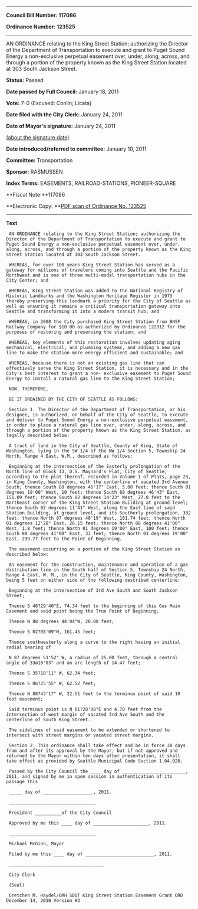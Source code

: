 

********

**Council Bill Number: 117086**
   
**Ordinance Number: 123525**
********

 AN ORDINANCE relating to the King Street Station; authorizing the Director of the Department of Transportation to execute and grant to Puget Sound Energy a non-exclusive perpetual easement over, under, along, across, and through a portion of the property known as the King Street Station located at 303 South Jackson Street.

**Status:** Passed
   
**Date passed by Full Council:** January 18, 2011
   
**Vote:** 7-0 (Excused: Conlin; Licata)
   
**Date filed with the City Clerk:** January 24, 2011
   
**Date of Mayor's signature:** January 24, 2011
   
[(about the signature date)](/~public/approvaldate.htm)
   
   
   
**Date introduced/referred to committee:** January 10, 2011
   
**Committee:** Transportation
   
**Sponsor:** RASMUSSEN
   
   
**Index Terms:** EASEMENTS, RAILROAD-STATIONS, PIONEER-SQUARE

**Fiscal Note:**117086

**Electronic Copy: **[PDF scan of Ordinance No. 123525](/~archives/Ordinances/Ord_123525.pdf)

********

**Text**
   
```
 AN ORDINANCE relating to the King Street Station; authorizing the Director of the Department of Transportation to execute and grant to Puget Sound Energy a non-exclusive perpetual easement over, under, along, across, and through a portion of the property known as the King Street Station located at 303 South Jackson Street.

 WHEREAS, for over 100 years King Street Station has served as a gateway for millions of travelers coming into Seattle and the Pacific Northwest and is one of three multi-modal transportation hubs in the City Center; and

 WHEREAS, King Street Station was added to the National Registry of Historic Landmarks and the Washington Heritage Register in 1973 thereby preserving this landmark a priority for the City of Seattle as well as ensuring it remains a critical transportation gateway into Seattle and transforming it into a modern transit hub; and

 WHEREAS, in 2008 the City purchased King Street Station from BNSF Railway Company for $10.00 as authorized by Ordinance 122312 for the purposes of restoring and preserving the station; and

 WHEREAS, key elements of this restoration involves updating aging mechanical, electrical, and plumbing systems, and adding a new gas line to make the station more energy efficient and sustainable; and

 WHEREAS, because there is not an existing gas line that can effectively serve the King Street Station, it is necessary and in the City's best interest to grant a non- exclusive easement to Puget Sound Energy to install a natural gas line to the King Street Station;

 NOW, THEREFORE,

 BE IT ORDAINED BY THE CITY OF SEATTLE AS FOLLOWS:

 Section 1. The Director of the Department of Transportation, or his designee, is authorized, on behalf of the City of Seattle, to execute and deliver to Puget Sound Energy a non-exclusive perpetual easement, in order to place a natural gas line over, under, along, across, and through a portion of the property known as the King Street Station, as legally described below:

 A tract of land in the City of Seattle, County of King, State of Washington, lying in the SW 1/4 of the NW 1/4 Section 5, Township 24 North, Range 4 East, W.M., described as follows:

 Beginning at the intersection of the Easterly prolongation of the North line of Block 13, D.S. Maynard's Plat, City of Seattle, according to the plat thereof, recorded in Volume 1 of Plats, page 23, in King County, Washington, with the centerline of vacated 3rd Avenue South; thence South 88 degrees 45'17" East, 5.00 feet; thence South 01 degrees 19'00" West, 10 feet; thence South 88 degrees 46'43" East, 151.09 feet; thence South 02 degrees 14'23" West, 27.0 feet to the Northeast corner of the King Street Station Building at ground level; thence South 02 degrees 11'41" West, along the East line of said Station Building, at ground level, and its Southerly prolongation, 332 feet; thence North 87 degrees 48'19" West, 181.74 feet; thence North 01 degrees 12'28" East, 26.15 feet; thence North 88 degrees 41'00" West, 1.8 feet; thence North 01 degrees 19'00" East, 100 feet; thence South 88 degrees 41'00" East, 33 feet; thence North 01 degrees 19'00" East, 239.77 feet to the Point of Beginning.

 The easement occurring on a portion of the King Street Station as described below:

 An easement for the construction, maintenance and operation of a gas distribution line in the South half of Section 5, Township 24 North, Range 4 East, W. M., in the City of Seattle, King County, Washington, being 5 feet on either side of the following described centerline:

 Beginning at the intersection of 3rd Ave South and South Jackson Street;

 Thence S 48?29'40"E, 74.34 feet to the beginning of this Gas Main Easement and said point being the True Point of Beginning;

 Thence N 88 degrees 44'04"W, 20.00 feet;

 Thence S 02?08'09"W, 161.45 feet;

 Thence southwesterly along a curve to the right having an initial radial bearing of

 N 87 degrees 51'52" W, a radius of 25.00 feet, through a central angle of 33ø10'03" and an arc length of 14.47 feet;

 Thence S 35?18'11" W, 62.34 feet;

 Thence S 06?25'55" W, 62.52 feet;

 Thence N 88?43'17" W, 22.51 feet to the terminus point of said 10 foot easement;

 Said terminus point is N 01?28'08"E and 4.70 feet from the intersection of west margin of vacated 3rd Ave South and the centerline of South King Street.

 The sidelines of said easement to be extended or shortened to intersect with street margins or vacated street margins.

 Section 2. This ordinance shall take effect and be in force 30 days from and after its approval by the Mayor, but if not approved and returned by the Mayor within ten days after presentation, it shall take effect as provided by Seattle Municipal Code Section 1.04.020.

 Passed by the City Council the ____ day of ________________________, 2011, and signed by me in open session in authentication of its passage this

 _____ day of ___________________, 2011.

 _________________________________

 President __________of the City Council

 Approved by me this ____ day of _____________________, 2011.

 _________________________________

 Michael McGinn, Mayor

 Filed by me this ____ day of __________________________, 2011.

 ____________________________________

 City Clerk

 (Seal)

 Gretchen M. Haydel/GMH SDOT King Street Station Easement Grant ORD December 14, 2010 Version #3

```
